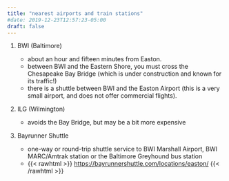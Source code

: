 ```yaml
---
title: "nearest airports and train stations"
#date: 2019-12-23T12:57:23-05:00
draft: false
---
```



1. BWI (Baltimore)

    - about an hour and fifteen minutes from Easton. 
    - between BWI and the Eastern Shore, you must cross the Chesapeake Bay Bridge (which is under construction and known for its traffic!) 
    - there is a shuttle between BWI and the Easton Airport (this is a very small airport, and does not offer commercial flights). 

2. ILG (Wilmington)
    - avoids the Bay Bridge, but may be a bit more expensive

3. Bayrunner Shuttle
    - one-way or round-trip shuttle service to BWI Marshall Airport, BWI MARC/Amtrak station or the Baltimore Greyhound bus station
    - {{< rawhtml >}} <a href="https://bayrunnershuttle.com/locations/easton/">https://bayrunnershuttle.com/locations/easton/</a> {{<     /rawhtml >}}
